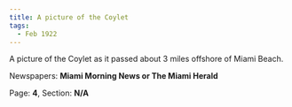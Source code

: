 ```yaml
---  
title: A picture of the Coylet  
tags:  
  - Feb 1922  
---  
```

  
A picture of the Coylet as it passed about 3 miles offshore of Miami Beach.  
  
Newspapers: **Miami Morning News or The Miami Herald**  
  
Page: **4**, Section: **N/A** 
